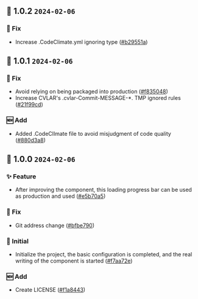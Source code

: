 ## 🎉 1.0.2 `2024-02-06`
### 🐛 Fix
- Increase .CodeClimate.yml ignoring type ([#b29551a](https://github.com/kwooshung/files/commit/b29551af41dff9b80e71dfa2340956a936285cc5))

## 🎉 1.0.1 `2024-02-06`
### 🐛 Fix
- Avoid relying on being packaged into production ([#f835048](https://github.com/kwooshung/files/commit/f835048f01d97bd61af4f9c2dbed503be15f0f7e))
- Increase CVLAR's .cvlar-Commit-MESSAGE-*. TMP ignored rules ([#21f99cd](https://github.com/kwooshung/files/commit/21f99cd742a1c747421f3105b9f28759db848ce9))
### 🆕 Add
- Added .CodeClImate file to avoid misjudgment of code quality ([#880d3a8](https://github.com/kwooshung/files/commit/880d3a813d12d0d0a0792f717319db1f808f4997))

## 🎉 1.0.0 `2024-02-06`
### ✨ Feature
- After improving the component, this loading progress bar can be used as production and used ([#e5b70a5](https://github.com/kwooshung/files/commit/e5b70a5bb4c61964628829dc86628bebe0c00dc5))
### 🐛 Fix
- Git address change ([#bfbe790](https://github.com/kwooshung/files/commit/bfbe790f772046e63360912c290c819504c353dd))
### 🍻 Initial
- Initialize the project, the basic configuration is completed, and the real writing of the component is started ([#f7aa72e](https://github.com/kwooshung/files/commit/f7aa72ec18fa74956a55b81367d00f16034fe3f9))
### 🆕 Add
- Create LICENSE ([#f1a8443](https://github.com/kwooshung/files/commit/f1a844357c7101f3ab82716d16610c55e58b0ae1))